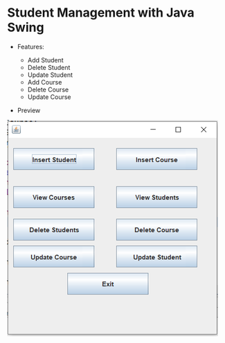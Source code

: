 # Student Management with Java Swing

 + Features: 
   - Add Student
   - Delete Student
   - Update Student
   - Add Course
   - Delete Course
   - Update Course
   
 + Preview
 
 ![alt text](https://github.com/sahilofficial671/Student-Management-with-Java-Swing/blob/master/lib/images/App.png?raw=true)
